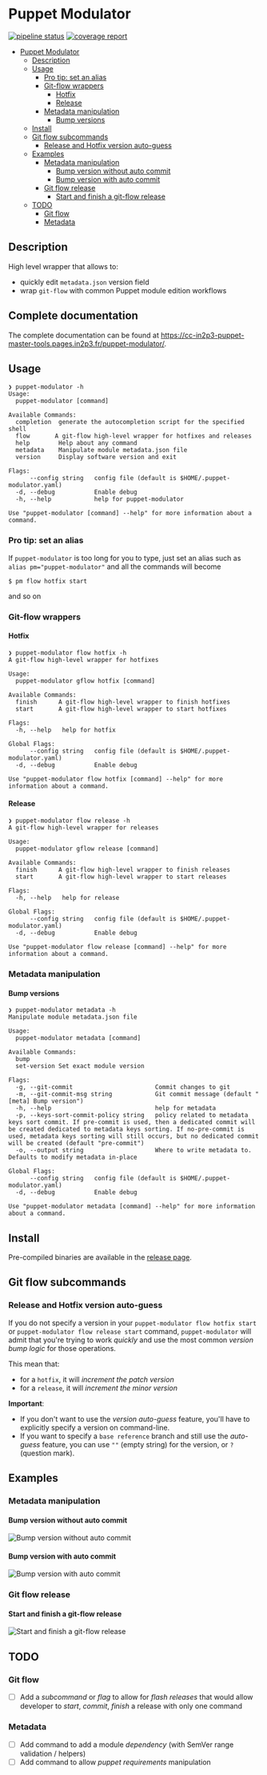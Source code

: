 # Puppet Modulator

[![pipeline status](https://gitlab.in2p3.fr/cc-in2p3-puppet-master-tools/puppet-modulator/badges/develop/pipeline.svg)](https://gitlab.in2p3.fr/cc-in2p3-puppet-master-tools/puppet-modulator/-/commits/develop)
[![coverage report](https://gitlab.in2p3.fr/cc-in2p3-puppet-master-tools/puppet-modulator/badges/develop/coverage.svg)](https://gitlab.in2p3.fr/cc-in2p3-puppet-master-tools/puppet-modulator/-/commits/develop)

- [Puppet Modulator](#puppet-modulator)
  - [Description](#description)
  - [Usage](#usage)
    - [Pro tip: set an alias](#pro-tip-set-an-alias)
    - [Git-flow wrappers](#git-flow-wrappers)
      - [Hotfix](#hotfix)
      - [Release](#release)
    - [Metadata manipulation](#metadata-manipulation)
      - [Bump versions](#bump-versions)
  - [Install](#install)
  - [Git flow subcommands](#git-flow-subcommands)
    - [Release and Hotfix version auto-guess](#release-and-hotfix-version-auto-guess)
  - [Examples](#examples)
    - [Metadata manipulation](#metadata-manipulation-1)
      - [Bump version without auto commit](#bump-version-without-auto-commit)
      - [Bump version with auto commit](#bump-version-with-auto-commit)
    - [Git flow release](#git-flow-release)
      - [Start and finish a git-flow release](#start-and-finish-a-git-flow-release)
  - [TODO](#todo)
    - [Git flow](#git-flow)
    - [Metadata](#metadata)

## Description

High level wrapper that allows to:
* quickly edit `metadata.json` version field
* wrap `git-flow` with common Puppet module edition workflows

## Complete documentation

The complete documentation can be found at https://cc-in2p3-puppet-master-tools.pages.in2p3.fr/puppet-modulator/.

## Usage

```
❯ puppet-modulator -h
Usage:
  puppet-modulator [command]

Available Commands:
  completion  generate the autocompletion script for the specified shell
  flow       A git-flow high-level wrapper for hotfixes and releases
  help        Help about any command
  metadata    Manipulate module metadata.json file
  version     Display software version and exit

Flags:
      --config string   config file (default is $HOME/.puppet-modulator.yaml)
  -d, --debug           Enable debug
  -h, --help            help for puppet-modulator

Use "puppet-modulator [command] --help" for more information about a command.
```

### Pro tip: set an alias

If `puppet-modulator` is too long for you to type, just set an alias such as `alias pm="puppet-modulator"` and all the commands will become

```
$ pm flow hotfix start
```

and so on

### Git-flow wrappers

#### Hotfix

```
❯ puppet-modulator flow hotfix -h
A git-flow high-level wrapper for hotfixes

Usage:
  puppet-modulator gflow hotfix [command]

Available Commands:
  finish      A git-flow high-level wrapper to finish hotfixes
  start       A git-flow high-level wrapper to start hotfixes

Flags:
  -h, --help   help for hotfix

Global Flags:
      --config string   config file (default is $HOME/.puppet-modulator.yaml)
  -d, --debug           Enable debug

Use "puppet-modulator flow hotfix [command] --help" for more information about a command.
```

#### Release

```
❯ puppet-modulator flow release -h
A git-flow high-level wrapper for releases

Usage:
  puppet-modulator gflow release [command]

Available Commands:
  finish      A git-flow high-level wrapper to finish releases
  start       A git-flow high-level wrapper to start releases

Flags:
  -h, --help   help for release

Global Flags:
      --config string   config file (default is $HOME/.puppet-modulator.yaml)
  -d, --debug           Enable debug

Use "puppet-modulator flow release [command] --help" for more information about a command.
```

### Metadata manipulation

#### Bump versions

```
❯ puppet-modulator metadata -h
Manipulate module metadata.json file

Usage:
  puppet-modulator metadata [command]

Available Commands:
  bump
  set-version Set exact module version

Flags:
  -g, --git-commit                       Commit changes to git
  -m, --git-commit-msg string            Git commit message (default "[meta] Bump version")
  -h, --help                             help for metadata
  -p, --keys-sort-commit-policy string   policy related to metadata keys sort commit. If pre-commit is used, then a dedicated commit will be created dedicated to metadata keys sorting. If no-pre-commit is used, metadata keys sorting will still occurs, but no dedicated commit will be created (default "pre-commit")
  -o, --output string                    Where to write metadata to. Defaults to modify metadata in-place

Global Flags:
      --config string   config file (default is $HOME/.puppet-modulator.yaml)
  -d, --debug           Enable debug

Use "puppet-modulator metadata [command] --help" for more information about a command.
```

## Install

Pre-compiled binaries are available in the [release page](https://gitlab.in2p3.fr/cc-in2p3-puppet-master-tools/puppet-modulator/-/releases).

## Git flow subcommands

### Release and Hotfix version auto-guess

If you do not specify a version in your `puppet-modulator flow hotfix start` or `puppet-modulator flow release start` command, `puppet-modulator` will admit that you're trying to work _quickly_ and use the most common _version bump logic_ for those operations.

This mean that:
* for a `hotfix`, it will _increment the patch version_
* for a `release`, it will _increment the minor version_

**Important**:
* If you don't want to use the _version auto-guess_ feature, you'll have to explicitly specify a version on command-line.
* If you want to specify a `base reference` branch and still use the _auto-guess_ feature, you can use `""` (empty string) for the version, or `?` (question mark).

## Examples

### Metadata manipulation

#### Bump version without auto commit

![Bump version without auto commit](docs/modulator_metadata_bump.gif)

#### Bump version with auto commit

![Bump version with auto commit](docs/modulator_metadata_bump_autocommit.gif)

### Git flow release

#### Start and finish a git-flow release

![Start and finish a git-flow release](docs/modulator_release_start_finish.gif)

## TODO

### Git flow

* [ ] Add a _subcommand_ or _flag_ to allow for _flash releases_ that would allow developer to _start_, _commit_, _finish_ a release with only one command

### Metadata

* [ ] Add command to add a module _dependency_ (with SemVer range validation / helpers)
* [ ] Add command to allow _puppet requirements_ manipulation
